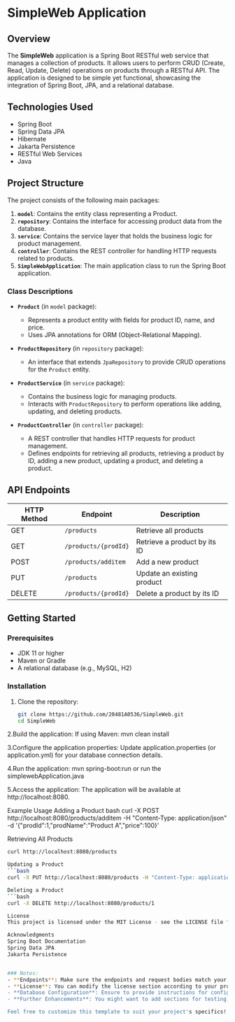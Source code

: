 # SimpleWeb Application

## Overview

The **SimpleWeb** application is a Spring Boot RESTful web service that manages a collection of products. It allows users to perform CRUD (Create, Read, Update, Delete) operations on products through a RESTful API. The application is designed to be simple yet functional, showcasing the integration of Spring Boot, JPA, and a relational database.

## Technologies Used

- Spring Boot
- Spring Data JPA
- Hibernate
- Jakarta Persistence
- RESTful Web Services
- Java

## Project Structure

The project consists of the following main packages:

1. **`model`**: Contains the entity class representing a Product.
2. **`repository`**: Contains the interface for accessing product data from the database.
3. **`service`**: Contains the service layer that holds the business logic for product management.
4. **`controller`**: Contains the REST controller for handling HTTP requests related to products.
5. **`SimpleWebApplication`**: The main application class to run the Spring Boot application.

### Class Descriptions

- **`Product`** (in `model` package):
  - Represents a product entity with fields for product ID, name, and price.
  - Uses JPA annotations for ORM (Object-Relational Mapping).

- **`ProductRepository`** (in `repository` package):
  - An interface that extends `JpaRepository` to provide CRUD operations for the `Product` entity.

- **`ProductService`** (in `service` package):
  - Contains the business logic for managing products.
  - Interacts with `ProductRepository` to perform operations like adding, updating, and deleting products.

- **`ProductController`** (in `controller` package):
  - A REST controller that handles HTTP requests for product management.
  - Defines endpoints for retrieving all products, retrieving a product by ID, adding a new product, updating a product, and deleting a product.

## API Endpoints

| HTTP Method | Endpoint                | Description                                  |
|-------------|-------------------------|----------------------------------------------|
| GET         | `/products`            | Retrieve all products                        |
| GET         | `/products/{prodId}`   | Retrieve a product by its ID                |
| POST        | `/products/additem`    | Add a new product                            |
| PUT         | `/products`            | Update an existing product                   |
| DELETE      | `/products/{prodId}`   | Delete a product by its ID                   |

## Getting Started

### Prerequisites

- JDK 11 or higher
- Maven or Gradle
- A relational database (e.g., MySQL, H2)

### Installation

1. Clone the repository:
   ```bash
   git clone https://github.com/20481A0536/SimpleWeb.git
   cd SimpleWeb

2.Build the application: If using Maven:
mvn clean install


3.Configure the application properties: Update application.properties (or application.yml) for your database connection details.

4.Run the application:
mvn spring-boot:run  or run the simplewebApplication.java 

5.Access the application: The application will be available at http://localhost:8080.

Example Usage
Adding a Product
bash
curl -X POST http://localhost:8080/products/additem -H "Content-Type: application/json" -d '{"prodId":1,"prodName":"Product A","price":100}'


Retrieving All Products
```bash
curl http://localhost:8080/products

Updating a Product
```bash
curl -X PUT http://localhost:8080/products -H "Content-Type: application/json" -d '{"prodId":1,"prodName":"Updated Product A","price":150}'

Deleting a Product
```bash
curl -X DELETE http://localhost:8080/products/1

License
This project is licensed under the MIT License - see the LICENSE file for details.

Acknowledgments
Spring Boot Documentation
Spring Data JPA
Jakarta Persistence


### Notes:
- **Endpoints**: Make sure the endpoints and request bodies match your actual implementation.
- **License**: You can modify the license section according to your project's licensing.
- **Database Configuration**: Ensure to provide instructions for configuring the database if needed.
- **Further Enhancements**: You might want to add sections for testing, deployment, or additional features if applicable.

Feel free to customize this template to suit your project's specifics!






